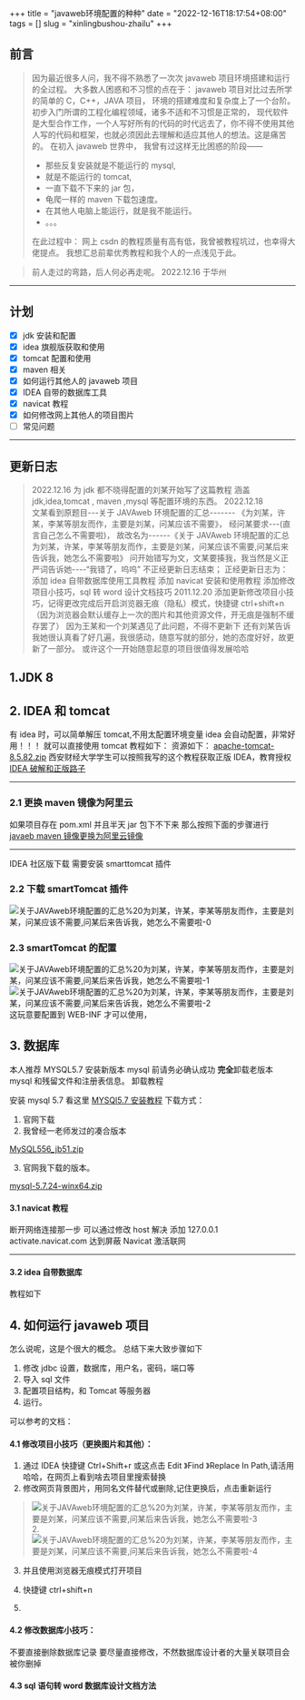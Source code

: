 +++
title = "javaweb环境配置的种种"
date = "2022-12-16T18:17:54+08:00"
tags = []
slug = "xinlingbushou-zhailu"
+++

##

## 前言

> 因为最近很多人问，我不得不熟悉了一次次 javaweb 项目环境搭建和运行的全过程。
> 大多数人困惑和不习惯的点在于：
> javaweb 项目对比过去所学的简单的 C，C++，JAVA 项目，
> 环境的搭建难度和复杂度上了一个台阶。
> 初步入门所谓的工程化编程领域，诸多不适和不习惯是正常的，
> 现代软件是大型合作工作，一个人写好所有的代码的时代远去了，你不得不使用其他人写的代码和框架，也就必须因此去理解和适应其他人的想法。这是痛苦的。
> 在初入 javaweb 世界中，
> 我曾有过这样无比困惑的阶段——
>
> - 那些反复安装就是不能运行的 mysql,
> - 就是不能运行的 tomcat,
> - 一直下载不下来的 jar 包，
> - 龟爬一样的 maven 下载包速度。
> - 在其他人电脑上能运行，就是我不能运行。
> - 。。。
>
> 在此过程中：
> 网上 csdn 的教程质量有高有低，我曾被教程坑过，也幸得大佬提点。
> 我想汇总前辈优秀教程和我个人的一点浅见于此。

> 前人走过的弯路，后人何必再走呢。
> 2022.12.16 于华州

---

## 计划

- [x] jdk 安装和配置
- [x] idea 旗舰版获取和使用
- [x] tomcat 配置和使用
- [x] maven 相关
- [x] 如何运行其他人的 javaweb 项目
- [x] IDEA 自带的数据库工具
- [x] navicat 教程
- [x] 如何修改网上其他人的项目图片
- [ ] 常见问题

---

## 更新日志

> 2022.12.16
> 为 jdk 都不晓得配置的刘某开始写了这篇教程
> 涵盖 jdk,idea,tomcat , maven ,mysql 等配置环境的东西。
> 2022.12.18  
> 文某看到原题目---关于 JAVAweb 环境配置的汇总------- 《为刘某，许某，李某等朋友而作，主要是刘某，问某应该不需要》，
> 经问某要求---(直言自己怎么不需要啦)，
> 故改名为------《关于 JAVAweb 环境配置的汇总 为刘某，许某，李某等朋友而作，主要是刘某，问某应该不需要,问某后来告诉我，她怎么不需要啦》
> 问开始错写为文，文某要揍我，我当然是义正严词告诉她----“我错了，呜呜”
> 不正经更新日志结束；
> 正经更新日志为：
> 添加 idea 自带数据库使用工具教程
> 添加 navicat 安装和使用教程
> 添加修改项目小技巧，sql 转 word 设计文档技巧
> 2011.12.20
> 添加更新修改项目小技巧，记得更改完成后开启浏览器无痕（隐私）模式，快捷键 ctrl+shift+n（因为浏览器会默认缓存上一次的图片和其他资源文件，开无痕是强制不缓存罢了）
> 因为王某和一个刘某遇见了此问题，不得不更新下
> 还有刘某告诉我她很认真看了好几遍，我很感动，随意写就的部分，她的态度好好，故更新了一部分。
> 或许这个一开始随意起意的项目很值得发展哈哈

## 1.JDK 8

## 2. IDEA 和 tomcat

有 idea 时，可以简单解压 tomcat,不用太配置环境变量
idea 会自动配置，非常好用！！！
就可以直接使用 tomcat
教程如下：
资源如下：
[apache-tomcat-8.5.82.zip](./assets/apache-tomcat-8.5.82.zip)
西安财经大学学生可以按照我写的这个教程获取正版 IDEA，教育授权
[IDEA 破解和正版路子](https://www.yuque.com/u693751/woygo8/gtg8ry)

---

### 2.1 更换 maven 镜像为阿里云

如果项目存在 pom.xml
并且半天 jar 包下不下来
那么按照下面的步骤进行
[javaeb maven 镜像更换为阿里云镜像](https://www.yuque.com/u693751/woygo8/lhirszt4atrag2sv)

---

IDEA 社区版下载
需要安装 smarttomcat 插件

### 2.2 下载 smartTomcat 插件

![关于JAVAweb环境配置的汇总%20为刘某，许某，李某等朋友而作，主要是刘某，问某应该不需要,问某后来告诉我，她怎么不需要啦-0](./assets/关于JAVAweb环境配置的汇总%20为刘某，许某，李某等朋友而作，主要是刘某，问某应该不需要,问某后来告诉我，她怎么不需要啦-0.png)

### 2.3 smartTomcat 的配置

![关于JAVAweb环境配置的汇总%20为刘某，许某，李某等朋友而作，主要是刘某，问某应该不需要,问某后来告诉我，她怎么不需要啦-1](./assets/关于JAVAweb环境配置的汇总%20为刘某，许某，李某等朋友而作，主要是刘某，问某应该不需要,问某后来告诉我，她怎么不需要啦-1.png)
![关于JAVAweb环境配置的汇总%20为刘某，许某，李某等朋友而作，主要是刘某，问某应该不需要,问某后来告诉我，她怎么不需要啦-2](./assets/关于JAVAweb环境配置的汇总%20为刘某，许某，李某等朋友而作，主要是刘某，问某应该不需要,问某后来告诉我，她怎么不需要啦-2.png)
这玩意要配置到 WEB-INF 才可以使用，

## 3. 数据库

本人推荐 MYSQL5.7
安装新版本 mysql 前请务必确认成功
**完全**卸载老版本 mysql 和残留文件和注册表信息。
卸载教程

安装 mysql 5.7 看这里
[MYSQl5.7 安装教程](https://www.yuque.com/u693751/woygo8/eg2ly9t6xl29wi45)
下载方式：

1. 官网下载
2. 我曾经一老师发过的凑合版本

[MySQL556_jb51.zip](./assets/MySQL556_jb51.zip)

3. 官网我下载的版本。

[mysql-5.7.24-winx64.zip](./assets/mysql-5.7.24-winx64.zip)

#### 3.1 navicat 教程

断开网络连接那一步
可以通过修改 host 解决
添加 127.0.0.1 activate.navicat.com 达到屏蔽 Navicat 激活联网

---

#### 3.2 idea 自带数据库

教程如下

## 4. 如何运行 javaweb 项目

怎么说呢，这是个很大的概念。
总结下来大致步骤如下

1. 修改 jdbc 设置，数据库，用户名，密码，端口等
2. 导入 sql 文件
3. 配置项目结构，和 Tomcat 等服务器
4. 运行。

可以参考的文档：

#### 4.1 修改项目小技巧（更换图片和其他）：

1. 通过 IDEA 快捷键 Ctrl+Shift+r 或这点击 Edit 》Find 》Replace In Path,请活用哈哈，在网页上看到啥去项目里搜索替换
2. 修改网页背景图片，用同名文件替代或删除,记住更换后，点击重新运行

> ![关于JAVAweb环境配置的汇总%20为刘某，许某，李某等朋友而作，主要是刘某，问某应该不需要,问某后来告诉我，她怎么不需要啦-3](./assets/关于JAVAweb环境配置的汇总%20为刘某，许某，李某等朋友而作，主要是刘某，问某应该不需要,问某后来告诉我，她怎么不需要啦-3.png) 2.![关于JAVAweb环境配置的汇总%20为刘某，许某，李某等朋友而作，主要是刘某，问某应该不需要,问某后来告诉我，她怎么不需要啦-4](./assets/关于JAVAweb环境配置的汇总%20为刘某，许某，李某等朋友而作，主要是刘某，问某应该不需要,问某后来告诉我，她怎么不需要啦-4.png)

3. 并且使用浏览器无痕模式打开项目
4. 快捷键 ctrl+shift+n

5.

#### 4.2 修改数据库小技巧：

不要直接删除数据库记录
要尽量直接修改，不然数据库设计者的大量关联项目会被你删掉

#### 4.3 sql 语句转 word 数据库设计文档方法
